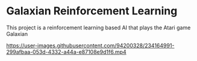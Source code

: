 # Galaxian Reinforcement Learning
This project is a reinforcement learning based AI that plays the Atari game Galaxian



https://user-images.githubusercontent.com/94200328/234164991-299afbaa-053d-4332-a44a-e87108e9d1f6.mp4

